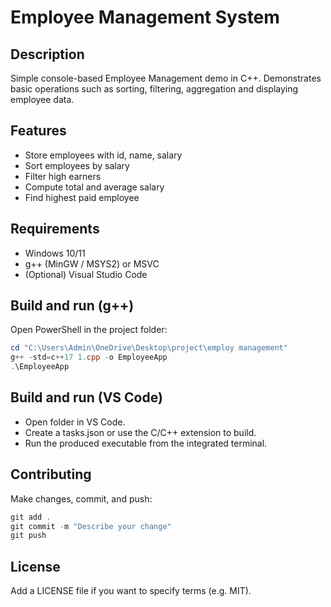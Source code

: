 # Employee Management System

## Description
Simple console-based Employee Management demo in C++. Demonstrates basic operations such as sorting, filtering, aggregation and displaying employee data.

## Features
- Store employees with id, name, salary
- Sort employees by salary
- Filter high earners
- Compute total and average salary
- Find highest paid employee

## Requirements
- Windows 10/11
- g++ (MinGW / MSYS2) or MSVC
- (Optional) Visual Studio Code

## Build and run (g++)
Open PowerShell in the project folder:
```powershell
cd "C:\Users\Admin\OneDrive\Desktop\project\employ management"
g++ -std=c++17 1.cpp -o EmployeeApp
.\EmployeeApp
```

## Build and run (VS Code)
- Open folder in VS Code.
- Create a tasks.json or use the C/C++ extension to build.
- Run the produced executable from the integrated terminal.

## Contributing
Make changes, commit, and push:
```powershell
git add .
git commit -m "Describe your change"
git push
```

## License
Add a LICENSE file if you want to specify terms (e.g. MIT).

